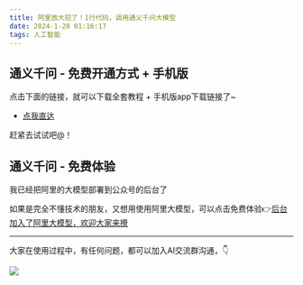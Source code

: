```yaml
---
title: 阿里放大招了！1行代码，调用通义千问大模型
date: 2024-1-20 01:16:17
tags: 人工智能
---
```



## 通义千问 - 免费开通方式 + 手机版

点击下面的链接，就可以下载全套教程 + 手机版app下载链接了~

- [点我直达](https://pan.quark.cn/s/447d29fa30ab)

赶紧去试试吧@！


## 通义千问 - 免费体验

我已经把阿里的大模型部署到公众号的后台了

如果是完全不懂技术的朋友，又想用使用阿里大模型，可以点击免费体验👉[后台加入了阿里大模型，欢迎大家来撩](https://mp.weixin.qq.com/s/-h0LvrsOATQWFTivMAdQEA)


-----

大家在使用过程中，有任何问题，都可以加入AI交流群沟通，👇

![](https://python-office-1300615378.cos.ap-chongqing.myqcloud.com/group/ai-group.jpg)

